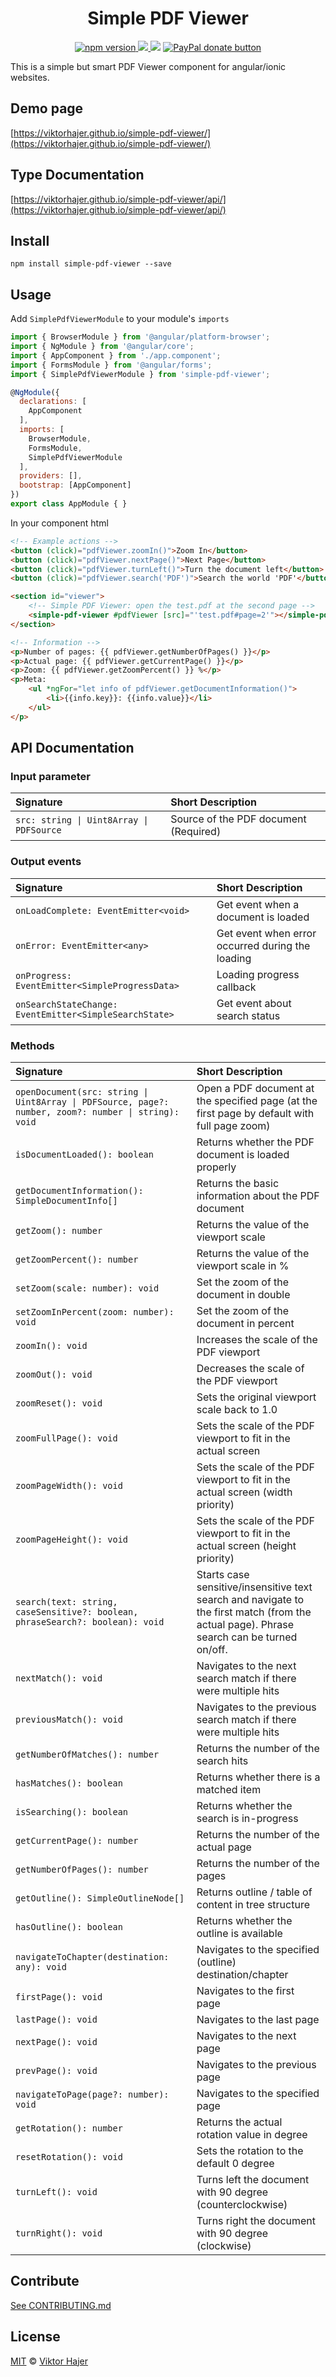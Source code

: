 <h1 align="center">Simple PDF Viewer</h1>

<p align="center">
  <!--a href="https://www.npmjs.com/package/simple-pdf-viewer">
    <img src="https://img.shields.io/npm/dm/simple-pdf-viewer.svg?style=flat" alt="downloads">
  </a-->
  <a href="https://badge.fury.io/js/simple-pdf-viewer">
    <img src="https://badge.fury.io/js/simple-pdf-viewer.svg" alt="npm version">
  </a>
  <a href="https://david-dm.org/viktorhajer/simple-pdf-viewer" title="dependencies status">
    <img src="https://david-dm.org/viktorhajer/simple-pdf-viewer/status.svg"/>
  </a>
  <!a href="https://travis-ci.org/viktorhajer/simple-pdf-viewer" title="test">
    <img src="https://travis-ci.org/viktorhajer/simple-pdf-viewer.svg?branch=master"/>
  </a>
  <a href="https://www.paypal.me/viktorhajer" title="Donate to this project using Paypal">
    <img src="https://img.shields.io/badge/paypal-donate-green.svg" alt="PayPal donate button" />
  </a>
</p>

This is a simple but smart PDF Viewer component for angular/ionic websites. 

## Demo page

[https://viktorhajer.github.io/simple-pdf-viewer/](https://viktorhajer.github.io/simple-pdf-viewer/)

## Type Documentation

[https://viktorhajer.github.io/simple-pdf-viewer/api/](https://viktorhajer.github.io/simple-pdf-viewer/api/)

## Install

```
npm install simple-pdf-viewer --save
```

## Usage

Add ```SimplePdfViewerModule``` to your module's ```imports```

```javascript
import { BrowserModule } from '@angular/platform-browser';
import { NgModule } from '@angular/core';
import { AppComponent } from './app.component';
import { FormsModule } from '@angular/forms';
import { SimplePdfViewerModule } from 'simple-pdf-viewer';

@NgModule({
  declarations: [
    AppComponent
  ],
  imports: [
    BrowserModule,
    FormsModule,
    SimplePdfViewerModule
  ],
  providers: [],
  bootstrap: [AppComponent]
})
export class AppModule { }
```

In your component html

```html
<!-- Example actions -->
<button (click)="pdfViewer.zoomIn()">Zoom In</button>
<button (click)="pdfViewer.nextPage()">Next Page</button>
<button (click)="pdfViewer.turnLeft()">Turn the document left</button>
<button (click)="pdfViewer.search('PDF')">Search the world 'PDF'</button>

<section id="viewer">
    <!-- Simple PDF Viewer: open the test.pdf at the second page -->
    <simple-pdf-viewer #pdfViewer [src]="'test.pdf#page=2'"></simple-pdf-viewer>
</section>

<!-- Information -->
<p>Number of pages: {{ pdfViewer.getNumberOfPages() }}</p>
<p>Actual page: {{ pdfViewer.getCurrentPage() }}</p>
<p>Zoom: {{ pdfViewer.getZoomPercent() }} %</p>
<p>Meta: 
    <ul *ngFor="let info of pdfViewer.getDocumentInformation()">
        <li>{{info.key}}: {{info.value}}</li>
    </ul>
</p>
```

## API Documentation

### Input parameter

| Signature        | Short Description | 
| :------------- |:-------------| 
| `src: string \| Uint8Array \| PDFSource` | Source of the PDF document (Required) |

### Output events

| Signature        | Short Description | 
| :------------- |:-------------| 
| `onLoadComplete: EventEmitter<void>` | Get event when a document is loaded |
| `onError: EventEmitter<any>` | Get event when error occurred during the loading |
| `onProgress: EventEmitter<SimpleProgressData>` | Loading progress callback |
| `onSearchStateChange: EventEmitter<SimpleSearchState>` | Get event about search status  |

### Methods

| Signature        | Short Description | 
| :------------- |:-------------| 
| `openDocument(src: string \| Uint8Array \| PDFSource, page?: number, zoom?: number \| string): void` | Open a PDF document at the specified page (at the first page by default with full page zoom) |
| `isDocumentLoaded(): boolean` | Returns whether the PDF document is loaded properly |
| `getDocumentInformation(): SimpleDocumentInfo[]` | Returns the basic information about the PDF document |
| `getZoom(): number` | Returns the value of the viewport scale |
| `getZoomPercent(): number` | Returns the value of the viewport scale in % |
| `setZoom(scale: number): void` | Set the zoom of the document in double |
| `setZoomInPercent(zoom: number): void` | Set the zoom of the document in percent |
| `zoomIn(): void` | Increases the scale of the PDF viewport |
| `zoomOut(): void` | Decreases the scale of the PDF viewport |
| `zoomReset(): void` | Sets the original viewport scale back to 1.0 |
| `zoomFullPage(): void` | Sets the scale of the PDF viewport to fit in the actual screen |
| `zoomPageWidth(): void` | Sets the scale of the PDF viewport to fit in the actual screen (width priority) |
| `zoomPageHeight(): void` | Sets the scale of the PDF viewport to fit in the actual screen (height priority) |
| `search(text: string, caseSensitive?: boolean, phraseSearch?: boolean): void` | Starts case sensitive/insensitive text search and navigate to the first match (from the actual page). Phrase search can be turned on/off. |
| `nextMatch(): void` | Navigates to the next search match if there were multiple hits |
| `previousMatch(): void` | Navigates to the previous search match if there were multiple hits |
| `getNumberOfMatches(): number` | Returns the number of the search hits |
| `hasMatches(): boolean` | Returns whether there is a matched item |
| `isSearching(): boolean` | Returns whether the search is in-progress |
| `getCurrentPage(): number` | Returns the number of the actual page |
| `getNumberOfPages(): number` | Returns the number of the pages |
| `getOutline(): SimpleOutlineNode[]` | Returns outline / table of content in tree structure |
| `hasOutline(): boolean` | Returns whether the outline is available |
| `navigateToChapter(destination: any): void` | Navigates to the specified (outline) destination/chapter |
| `firstPage(): void` | Navigates to the first page |
| `lastPage(): void` | Navigates to the last page |
| `nextPage(): void` | Navigates to the next page |
| `prevPage(): void` | Navigates to the previous page |
| `navigateToPage(page?: number): void` | Navigates to the specified page |
| `getRotation(): number` | Returns the actual rotation value in degree |
| `resetRotation(): void` | Sets the rotation to the default 0 degree |
| `turnLeft(): void` | Turns left the document with 90 degree (counterclockwise) |
| `turnRight(): void` | Turns right the document with 90 degree (clockwise) |

## Contribute
[See CONTRIBUTING.md](CONTRIBUTING.md)

## License

[MIT](https://tldrlegal.com/license/mit-license) © [Viktor Hajer](https://github.com/viktorhajer)
